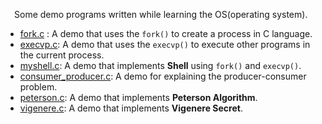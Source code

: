 &emsp;Some demo programs written while learning the OS(operating system).

- [fork.c](https://github.com/NingNing0111/OSStudy/blob/master/unixStudy/fork.c) : A demo that uses the `fork()` to create a process in C language.
- [execvp.c](https://github.com/NingNing0111/OSStudy/blob/master/unixStudy/execvp.c): A demo that uses the `execvp()` to execute other programs in the current process.
- [myshell.c](https://github.com/NingNing0111/OSStudy/blob/master/unixStudy/myshell.c): A demo that implements **Shell** using `fork()` and `execvp()`.
- [consumer_producer.c](https://github.com/NingNing0111/OSStudy/blob/master/unixStudy/consumer_producer.c): A demo for explaining the producer-consumer problem.
- [peterson.c](https://github.com/NingNing0111/OSStudy/blob/master/unixStudy/peterson.c): A demo that implements **Peterson Algorithm**.
- [vigenere.c](https://github.com/NingNing0111/OSStudy/blob/master/security_study/vigenere.c): A demo that implements **Vigenere Secret**.
